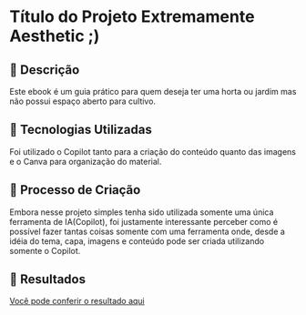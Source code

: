 # Título do Projeto Extremamente Aesthetic ;)

## 📒 Descrição
Este ebook é um guia prático para quem deseja ter uma horta ou jardim mas não possui espaço aberto para cultivo.

## 🤖 Tecnologias Utilizadas
Foi utilizado o Copilot tanto para a criação do conteúdo quanto das imagens e o Canva para organização do material.

## 🧐 Processo de Criação
Embora nesse projeto simples tenha sido utilizada somente uma única ferramenta de IA(Copilot), foi justamente interessante perceber como é possível fazer tantas coisas somente com uma ferramenta onde, desde a idéia do tema, capa, imagens e conteúdo pode ser criada utilizando somente o Copilot.

## 🚀 Resultados
[Você pode conferir o resultado aqui](https://www.canva.com/design/DAGZFS4_3Ng/V4hzbdnIolHD_S01BICbBw/view?utm_content=DAGZFS4_3Ng&utm_campaign=designshare&utm_medium=link2&utm_source=uniquelinks&utlId=h03c60b30d3)
